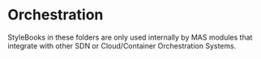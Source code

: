 # Orchestration #
StyleBooks in these folders are only used internally by MAS modules that integrate with other SDN or Cloud/Container Orchestration Systems.
